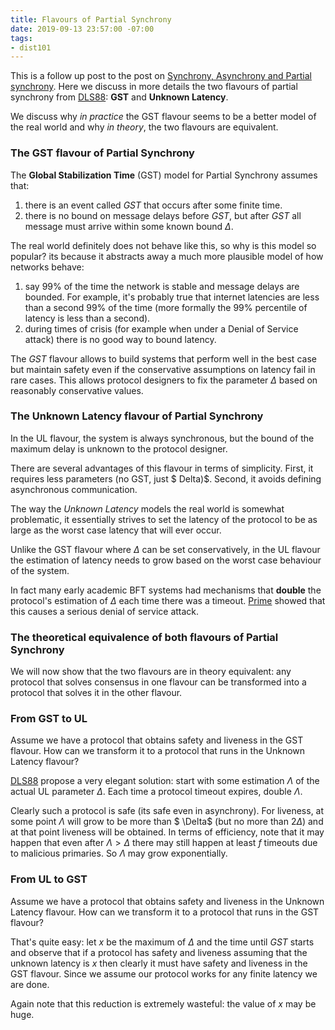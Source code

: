 ```yaml
---
title: Flavours of Partial Synchrony
date: 2019-09-13 23:57:00 -07:00
tags:
- dist101
---
```


This is a follow up post to the post on [Synchrony, Asynchrony and Partial synchrony](https://ittaiab.github.io/2019-06-01-2019-5-31-models/). Here we discuss in more details the two flavours of partial synchrony from [DLS88](https://groups.csail.mit.edu/tds/papers/Lynch/jacm88.pdf): **GST** and **Unknown Latency**.

We discuss why *in practice* the GST flavour seems to be a better model of the real world and why *in theory*, the two flavours are equivalent.


### The GST flavour of Partial Synchrony

The **Global Stabilization Time** (GST) model for Partial Synchrony assumes that:
1. there is an event called *GST* that occurs after some finite time.
2. there is no bound on message delays before *GST*, but after *GST* all message must arrive within some known bound $\Delta$.

The real world definitely does not behave like this, so why is this model so popular? its because it abstracts away a much more plausible model of how networks behave:

1. say 99% of the time the network is stable and message delays are bounded. For example, it's probably true that internet latencies are less than a second 99% of the time (more formally the 99% percentile of latency is less than a second).
2. during times of crisis (for example when under a Denial of Service attack) there is no good way to bound latency.

The *GST* flavour allows to build systems that perform well in the best case but maintain safety even if the conservative assumptions on latency fail in rare cases. This allows protocol designers to fix the parameter $\Delta$ based on reasonably conservative values.

### The Unknown Latency flavour of Partial Synchrony
In the UL flavour, the system is always synchronous, but the bound of the maximum delay is unknown to the protocol designer.

There are several advantages of this flavour in terms of simplicity. First, it requires less parameters (no GST, just $
Delta)$. Second, it avoids defining asynchronous communication.  

The way the *Unknown Latency* models the real world is somewhat problematic, it essentially strives to set the latency of the protocol to be as large as the worst case latency that will ever occur.

Unlike the GST flavour where $\Delta$ can be set conservatively, in the UL flavour the estimation of latency needs to grow based on the worst case behaviour of the system.

In fact many early academic BFT systems had mechanisms that **double** the protocol's estimation of $\Delta$ each time there was a timeout. [Prime](http://www.dsn.jhu.edu/pub/papers/Prime_tdsc_accepted.pdf) showed that this causes a serious denial of service attack.

### The theoretical equivalence of both flavours of Partial Synchrony

We will now show that the two flavours are in theory equivalent: any protocol that solves consensus in one flavour can be transformed into a protocol that solves it in the other flavour.

### From GST to UL

Assume we have a protocol that obtains safety and liveness in the GST flavour. How can we transform it to a protocol that runs in the Unknown Latency flavour?

[DLS88](https://groups.csail.mit.edu/tds/papers/Lynch/jacm88.pdf) propose a very elegant solution: start with some estimation $\Lambda$ of the actual UL parameter $\Delta$. Each time a protocol timeout expires, double $\Lambda$.

Clearly such a protocol is safe (its safe even in asynchrony). For liveness, at some point $\Lambda$ will grow to be more than $
\Delta$ (but no more than $2\Delta$) and at that point liveness will be obtained. In terms of efficiency, note that it may happen that even after $\Lambda>\Delta$ there may still happen at least $f$ timeouts due to malicious primaries. So $\Lambda$ may grow exponentially.


### From UL to GST

Assume we have a protocol that obtains safety and liveness in the Unknown Latency flavour. How can we transform it to a protocol that runs in the GST flavour?

That's quite easy: let $x$ be the maximum of $\Delta$ and the time until $GST$ starts and observe that if a protocol has safety and liveness assuming that the unknown latency is $x$ then clearly it must have safety and liveness in the GST flavour. Since we assume our protocol works for any finite latency we are done.

Again note that this reduction is extremely wasteful: the value of $x$ may be huge.